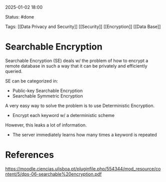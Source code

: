 2025-01-02 18:00

Status: #done 

Tags: [[Data Privacy and Security]] [[Security]] [[Encryption]] [[Data Base]]

# Searchable Encryption

Searchable Encryption (SE) deals w/ the problem of how to encrypt a remote database in such a way that it can be privately and efficiently queried.

SE can be categorized in:
- Public-key Searchable Encryption
- Searchable Symmetric Encryption

A very easy way to solve the problem is to use Deterministic Encryption.
- Encrypt each keyword w/ a deterministic scheme

However, this leaks a lot of information.
- The server immediately learns how many times a keyword is repeated

# References

https://moodle.ciencias.ulisboa.pt/pluginfile.php/554344/mod_resource/content/5/dps-06-searchable%20encryption.pdf